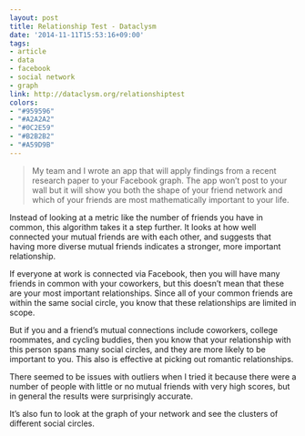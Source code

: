 ```yaml
---
layout: post
title: Relationship Test - Dataclysm
date: '2014-11-11T15:53:16+09:00'
tags:
- article
- data
- facebook
- social network
- graph
link: http://dataclysm.org/relationshiptest
colors:
- "#959596"
- "#A2A2A2"
- "#0C2E59"
- "#B2B2B2"
- "#A59D9B"
---
```


<blockquote>
<p>My team and I wrote an app that will apply findings from a recent research paper to your Facebook graph. The app won’t post to your wall but it will show you both the shape of your friend network and which of your friends are most mathematically important to your life.</p>
</blockquote>

<p>Instead of looking at a metric like the number of friends you have in common, this algorithm takes it a step further. It looks at how well connected your mutual friends are with each other, and suggests that having more diverse mutual friends indicates a stronger, more important relationship.</p>

<!-- more -->

<p>If everyone at work is connected via Facebook, then you will have many friends in common with your coworkers, but this doesn’t mean that these are your most important relationships. Since all of your common friends are within the same social circle, you know that these relationships are limited in scope.</p>

<p>But if you and a friend’s mutual connections include coworkers, college roommates, and cycling buddies, then you know that your relationship with this person spans many social circles, and they are more likely to be important to you. This also is effective at picking out romantic relationships.</p>

<p>There seemed to be issues with outliers when I tried it because there were a number of people with little or no mutual friends with very high scores, but in general the results were surprisingly accurate. </p>

<p>It’s also fun to look at the graph of your network and see the clusters of different social circles.</p>
